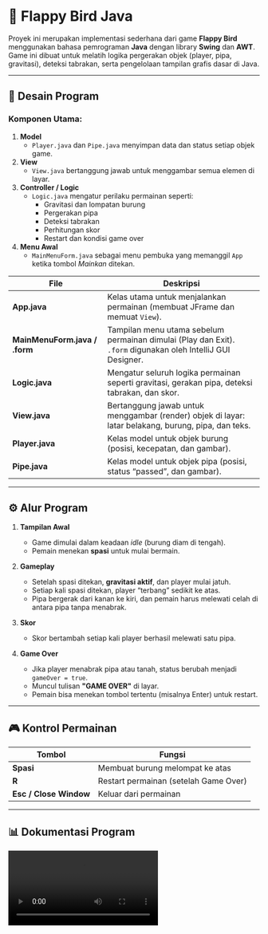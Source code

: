 # 🐤 Flappy Bird Java

Proyek ini merupakan implementasi sederhana dari game **Flappy Bird** menggunakan bahasa pemrograman **Java** dengan library **Swing** dan **AWT**.  
Game ini dibuat untuk melatih logika pergerakan objek (player, pipa, gravitasi), deteksi tabrakan, serta pengelolaan tampilan grafis dasar di Java.

---

## 🎨 Desain Program

### Komponen Utama:

1. **Model**
   - `Player.java` dan `Pipe.java` menyimpan data dan status setiap objek game.
2. **View**
   - `View.java` bertanggung jawab untuk menggambar semua elemen di layar.
3. **Controller / Logic**
   - `Logic.java` mengatur perilaku permainan seperti:
     - Gravitasi dan lompatan burung
     - Pergerakan pipa
     - Deteksi tabrakan
     - Perhitungan skor
     - Restart dan kondisi game over
4. **Menu Awal**
   - `MainMenuForm.java` sebagai menu pembuka yang memanggil `App` ketika tombol _Mainkan_ ditekan.

| File                          | Deskripsi                                                                                                    |
| ----------------------------- | ------------------------------------------------------------------------------------------------------------ |
| **App.java**                  | Kelas utama untuk menjalankan permainan (membuat JFrame dan memuat `View`).                                  |
| **MainMenuForm.java / .form** | Tampilan menu utama sebelum permainan dimulai (Play dan Exit). `.form` digunakan oleh IntelliJ GUI Designer. |
| **Logic.java**                | Mengatur seluruh logika permainan seperti gravitasi, gerakan pipa, deteksi tabrakan, dan skor.               |
| **View.java**                 | Bertanggung jawab untuk menggambar (render) objek di layar: latar belakang, burung, pipa, dan teks.          |
| **Player.java**               | Kelas model untuk objek burung (posisi, kecepatan, dan gambar).                                              |
| **Pipe.java**                 | Kelas model untuk objek pipa (posisi, status “passed”, dan gambar).                                          |

---

## ⚙️ Alur Program

1. **Tampilan Awal**
   - Game dimulai dalam keadaan _idle_ (burung diam di tengah).
   - Pemain menekan **spasi** untuk mulai bermain.

2. **Gameplay**
   - Setelah spasi ditekan, **gravitasi aktif**, dan player mulai jatuh.
   - Setiap kali spasi ditekan, player “terbang” sedikit ke atas.
   - Pipa bergerak dari kanan ke kiri, dan pemain harus melewati celah di antara pipa tanpa menabrak.

3. **Skor**
   - Skor bertambah setiap kali player berhasil melewati satu pipa.

4. **Game Over**
   - Jika player menabrak pipa atau tanah, status berubah menjadi `gameOver = true`.
   - Muncul tulisan **"GAME OVER"** di layar.
   - Pemain bisa menekan tombol tertentu (misalnya Enter) untuk restart.

---

## 🎮 Kontrol Permainan

| Tombol                 | Fungsi                                |
| ---------------------- | ------------------------------------- |
| **Spasi**              | Membuat burung melompat ke atas       |
| **R**                  | Restart permainan (setelah Game Over) |
| **Esc / Close Window** | Keluar dari permainan                 |

---

## 📊 Dokumentasi Program

![Demo Gameplay](./dokumentasi/dokumentasi.mp4)
